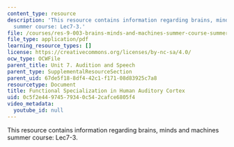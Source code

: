 ```yaml
---
content_type: resource
description: 'This resource contains information regarding brains, minds and machines
  summer course: Lec7-3.'
file: /courses/res-9-003-brains-minds-and-machines-summer-course-summer-2015/0c5f2e44974579340c542cafce6805f4_MITRES_9_003SUM15_Lec7-3.pdf
file_type: application/pdf
learning_resource_types: []
license: https://creativecommons.org/licenses/by-nc-sa/4.0/
ocw_type: OCWFile
parent_title: Unit 7. Audition and Speech
parent_type: SupplementalResourceSection
parent_uid: 67de5f18-8df4-42c1-f171-08d83925c7a8
resourcetype: Document
title: Functional Specialization in Human Auditory Cortex
uid: 0c5f2e44-9745-7934-0c54-2cafce6805f4
video_metadata:
  youtube_id: null
---
```

This resource contains information regarding brains, minds and machines summer course: Lec7-3.